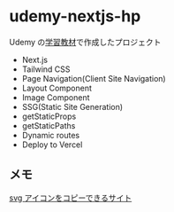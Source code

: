 # udemy-nextjs-hp

Udemy の[学習教材](https://www.udemy.com/course/nextjs-tailwind-css-django-rest-framework-react/)で作成したプロジェクト

- Next.js
- Tailwind CSS
- Page Navigation(Client Site Navigation)
- Layout Component
- Image Component
- SSG(Static Site Generation)
- getStaticProps
- getStaticPaths
- Dynamic routes
- Deploy to Vercel

## メモ

[svg アイコンをコピーできるサイト](https://heroicons.com/)
